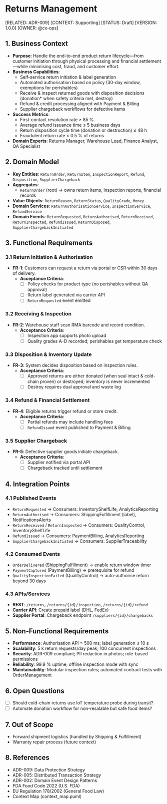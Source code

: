 # Returns Management

[RELATED: ADR-009]
[CONTEXT: Supporting]
[STATUS: Draft]
[VERSION: 1.0.0]
[OWNER: @cx-ops]

## 1. Business Context
- **Purpose**: Handle the end-to-end product return lifecycle—from customer initiation through physical processing and financial settlement—while minimising cost, fraud, and customer effort.
- **Business Capabilities**:
  - Self-service return initiation & label generation
  - Automated authorisation based on policy (30-day window, exemptions for perishables)
  - Receive & inspect returned goods with disposition decisions (donation* when safety criteria met, destroy)
  - Refund & credit processing aligned with Payment & Billing
  - Supplier chargeback workflows for defective items
- **Success Metrics**:
  - First-contact resolution rate ≥ 85 %
  - Average refund issuance time ≤ 5 business days
  - Return disposition cycle time (donation or destruction) ≤ 48 h
  - Fraudulent return rate < 0.5 % of returns
- **Domain Experts**: Returns Manager, Warehouse Lead, Finance Analyst, QA Specialist

## 2. Domain Model
- **Key Entities**: `ReturnOrder`, `ReturnItem`, `InspectionReport`, `Refund`, `Disposition`, `SupplierChargeback`
- **Aggregates**:
  - `ReturnOrder` (root) → owns return items, inspection reports, financial records
- **Value Objects**: `ReturnReason`, `ReturnStatus`, `QualityGrade`, `Money`
- **Domain Services**: `ReturnAuthorisationService`, `InspectionService`, `RefundService`
- **Domain Events**: `ReturnRequested`, `ReturnAuthorised`, `ReturnReceived`, `ReturnInspected`, `RefundIssued`, `ReturnDisposed`, `SupplierChargebackInitiated`

## 3. Functional Requirements
### 3.1 Return Initiation & Authorisation
- **FR-1**: Customers can request a return via portal or CSR within 30 days of delivery.
  - **Acceptance Criteria**:
    - [ ] Policy checks for product type (no perishables without QA approval)
    - [ ] Return label generated via carrier API
    - [ ] `ReturnRequested` event emitted

### 3.2 Receiving & Inspection
- **FR-2**: Warehouse staff scan RMA barcode and record condition.
  - **Acceptance Criteria**:
    - [ ] Inspection app supports photo upload
    - [ ] Quality grades A–D recorded; perishables get temperature check

### 3.3 Disposition & Inventory Update
- **FR-3**: System decides disposition based on inspection rules.
  - **Acceptance Criteria**:
    - [ ] Approved returns are either donated (when seal intact & cold-chain proven) or destroyed; inventory is never incremented
    - [ ] Destroy requires dual approval and waste log

### 3.4 Refund & Financial Settlement
- **FR-4**: Eligible returns trigger refund or store credit.
  - **Acceptance Criteria**:
    - [ ] Partial refunds may include handling fees
    - [ ] `RefundIssued` event published to Payment & Billing

### 3.5 Supplier Chargeback
- **FR-5**: Defective supplier goods initiate chargeback.
  - **Acceptance Criteria**:
    - [ ] Supplier notified via portal API
    - [ ] Chargeback tracked until settlement

## 4. Integration Points
### 4.1 Published Events
- `ReturnRequested` → Consumers: InventoryShelfLife, AnalyticsReporting
- `ReturnAuthorised` → Consumers: ShippingFulfillment (label), NotificationsAlerts
- `ReturnReceived` / `ReturnInspected` → Consumers: QualityControl, InventoryShelfLife
- `RefundIssued` → Consumers: PaymentBilling, AnalyticsReporting
- `SupplierChargebackInitiated` → Consumers: SupplierTraceability

### 4.2 Consumed Events
- `OrderDelivered` (ShippingFulfillment) → enable return window timer
- `PaymentCaptured` (PaymentBilling) → prerequisite for refund
- `QualityInspectionFailed` (QualityControl) → auto-authorise return beyond 30 days

### 4.3 APIs/Services
- **REST**: `/returns`, `/returns/{id}/inspection`, `/returns/{id}/refund`
- **Carrier API**: Create prepaid label (DHL, FedEx)
- **Supplier Portal**: Chargeback endpoint `/suppliers/{id}/chargebacks`

## 5. Non-Functional Requirements
- **Performance**: Authorisation API ≤ 500 ms; label generation ≤ 10 s
- **Scalability**: 5 k return requests/day peak; 100 concurrent inspections
- **Security**: ADR-009 compliant; PII redaction in photos; role-based permissions
- **Reliability**: 99.9 % uptime; offline inspection mode with sync
- **Maintainability**: Modular inspection rules; automated contract tests with OrderManagement

## 6. Open Questions
- [ ] Should cold-chain returns use IoT temperature probe during transit?
- [ ] Automate donation workflow for non-resalable but safe food items?

## 7. Out of Scope
- Forward shipment logistics (handled by Shipping & Fulfillment)
- Warranty repair process (future context)

## 8. References
- ADR-009: Data Protection Strategy
- ADR-005: Distributed Transaction Strategy
- ADR-002: Domain Event Design Patterns
- FDA Food Code 2022 (U.S. FDA)
- EU Regulation 178/2002 (General Food Law)
- Context Map (context_map.puml)
